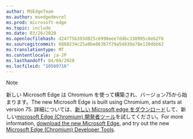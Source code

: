 ```yaml
---
author: MSEdgeTeam
ms.author: msedgedevrel
ms.prod: microsoft-edge
ms.topic: include
ms.date: 03/26/2020
ms.openlocfilehash: d24775b393d025c6998eee7ddbc330995c0eb2f6
ms.sourcegitcommit: 6860234c25a8be863b7f29a54838e78e120dbb62
ms.translationtype: MT
ms.contentlocale: ja-JP
ms.lasthandoff: 04/09/2020
ms.locfileid: "10569716"
---
```

> [!NOTE]
> <span data-ttu-id="0a26f-101">新しい Microsoft Edge は Chromium を使って構築され、バージョン75から始まります。</span><span class="sxs-lookup"><span data-stu-id="0a26f-101">The new Microsoft Edge is built using Chromium, and starts at version 75.</span></span>  <span data-ttu-id="0a26f-102">詳細については、[新しい Microsoft edge をダウンロード][MicrosoftNewEdge]して、新しい[microsoft Edge \(Chromium) 開発者ツール][DevtoolsGuideChromium]を試してください。</span><span class="sxs-lookup"><span data-stu-id="0a26f-102">For more information, [download the new Microsoft Edge][MicrosoftNewEdge], and try out the new [Microsoft Edge \(Chromium\) Developer Tools][DevtoolsGuideChromium].</span></span>  

<!-- image links -->  

<!-- links -->  

[DevtoolsGuideChromium]: /microsoft-edge/devtools-guide-chromium "Microsoft Edge (Chromium) 開発者ツール"  

[MicrosoftNewEdge]: https://www.microsoft.com/edge "新しい Microsoft Edge ブラウザーをダウンロードする"  
